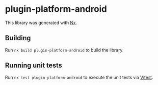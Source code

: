 # plugin-platform-android

This library was generated with [Nx](https://nx.dev).

## Building

Run `nx build plugin-platform-android` to build the library.

## Running unit tests

Run `nx test plugin-platform-android` to execute the unit tests via [Vitest](https://vitest.dev/).
